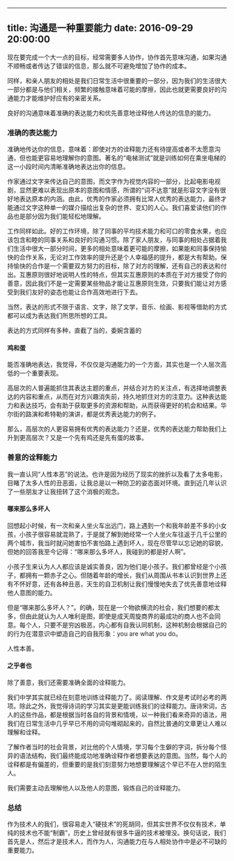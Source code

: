 
---
title: 沟通是一种重要能力
date: 2016-09-29 20:00:00
---

现在要完成一个大一点的目标，经常需要多人协作，协作首先意味沟通，如果沟通不顺畅或者传达了错误的信息，那么就不可避免增加了协作的成本。

同样，和亲人朋友的相处是我们日常生活中很重要的一部分，因为我们的生活很大一部分都是与他们相关，频繁的接触意味着可能的摩擦，因此也就更需要良好的沟通能力才能维护好应有的亲密关系。

良好的沟通意味着准确的表达能力和优先善意地诠释他人传达的信息的能力。

### 准确的表达能力

准确地传达你的信息，意味着：即使对方的诠释能力还有待提高或者不太愿意沟通，但也能更容易地理解你的意图。著名的“电梯测试”就是训练如何在乘坐电梯的这一小段时间内清晰准确地表达出你的信息。

作家通过文字来传达自己的意图，而文字作为视觉内容的一部分，比起电影电视剧，显然更难以表现出原本的意图和情感，所谓的“词不达意”就是形容文字没有很好地表达原本的内涵。由此，优秀的作家必须拥有比常人优秀的表达能力，最终才能通过文字这种单一的媒介描绘出复杂的世界、变幻的人心。我们喜爱读他们的作品也是部分因为我们能轻松地理解。

工作同样如此。好的工作环境，除了同事的平均技术能力和可口的零食水果，也应该包含和睦的同事关系和良好的沟通习惯。除了家人朋友，与同事的相处占据着我们生活中很大一部分时间，更多的相处意味着更可能的摩擦，如果能和同事保持愉快的合作关系，无论对工作效率的提升还是个人幸福感的提升，都是大有帮助。保持愉快的合作是一个需要双方努力的目标，除了对方的理解，还有自己的表达和付出。互惠原则很好地说明人性的特点，但其实互惠原则的本质在于对方接受了你的善意，因此我们不是一定需要某些物品才能让互惠原则生效，只要我们能让对方感受到我们友好的姿态也能让合作高效地进行下去。

当然，表达的形式不限于语言、文字，除了文学，音乐、绘画、影视等借助的方式都可以成为表达我们所思所想的工具。

表达的方式同样有多种，直截了当的，委婉含蓄的

####  鸡和蛋

能否准确地表达，我觉得，不仅仅是沟通能力的一个方面，其实也是一个人层次高低的一个重要表现。

高层次的人普遍能抓住其表达主题的重点，并结合对方的关注点，有选择地调整表达的内容和重点，从而在对方兴趣消失前，持久地抓住对方的注意力。这种表达能力和表达技巧，会有助于获取更多的资源和帮助，从而获得更好的机会和结果。华尔街的路演和希特勒的演讲，都是优秀表达能力的例子。

那么，高层次的人更容易拥有优秀的表达能力？还是，优秀的表达能力帮助我们上升到更高层次？又是一个先有鸡还是先有蛋的故事。

### 善意的诠释能力

我一直认同“人性本恶”的说法。也许是因为经历了现实的挫折以及看了太多电影，目睹了太多人性的丑恶面，让我总是以一种防卫的姿态面对环境。直到近几年认识了一些朋友才让我扭转了这个消极的观念。

#### 哪来那么多坏人

回想起小时候，有一次和亲人坐火车出远门，路上遇到一个和我年龄差不多的小女孩，小孩子很容易就混熟了，于是就了解到她经常一个人坐火车往返于几千公里的两个城市，我当时就问她害怕不害怕路上遇到坏人，现在尽管早以忘记她的容貌，但她的回答我至今记得：“哪来那么多坏人，我碰到的都是好人啊”。

小孩子生来认为人人都应该是诚实善良，因为他们是小孩子。我们都曾经是个小孩子，都拥有一颗赤子之心。但随着年龄的增长，我们从周围从书本认识到世界上还有不怀好意，还有各种丑恶，天生的自卫机制让我们慢慢地失去了优先善意地诠释他人意图的能力。

但是“哪来那么多坏人？”。的确，现在是一个物欲横流的社会，我们想要的都太多，但由此就认为人人唯利是图，即使是成天周旋商界的最成功的商人也不会同意。每个人，只要不是穷凶极恶，内心都有自我认同机制，这种机制会根据自己的的行为在潜意识中塑造自己的自我形象：you are what you do。

人性本善。

#### 之乎者也

除了善意，我们还需要准确全面的诠释能力。

我们中学其实就已经在刻意地训练诠释能力了。阅读理解、作文是考试时必考的两项。除此之外，我觉得诗词的学习其实是更能训练我们的诠释能力。唐诗宋词，古人的这些作品，都是根据当时各自的背景和情境，以一种我们看来奇异的语法，用我们在日常生活中几乎早已不用的词句堆砌起来的，自然比普通的文章更让人难以理解和诠释。

了解作者当时的社会背景，对比他的个人情境，学习每个生僻的字词，拆分每个怪异的语法结构，我们最终能成功地准确诠释作者想要表达的意图。当然，每个人的诠释都是有偏差的，但重要的是我们刻意努力地想要理解这个早已不在人世的陌生人。

我们需要主动去理解他人以及他人的意图，锻炼自己的诠释能力。

### 总结

作为技术人的我们，很容易走入“硬技术”的死胡同，但其实世界不仅仅有技术，单纯的技术也不能“制霸”，历史上曾经就有很多牛逼的技术被埋没。换句话说，我们首先是人，然后才是技术人，而作为人，沟通能力在与人相处协作中是必不可缺的重要能力。











